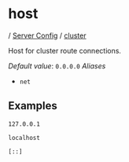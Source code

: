 # host

/ [Server Config](../../README.md) / [cluster](../README.md) 

Host for cluster route connections.

*Default value*: `0.0.0.0`
*Aliases*
- `net`

## Examples

```
127.0.0.1
```
```
localhost
```
```
[::]
```

